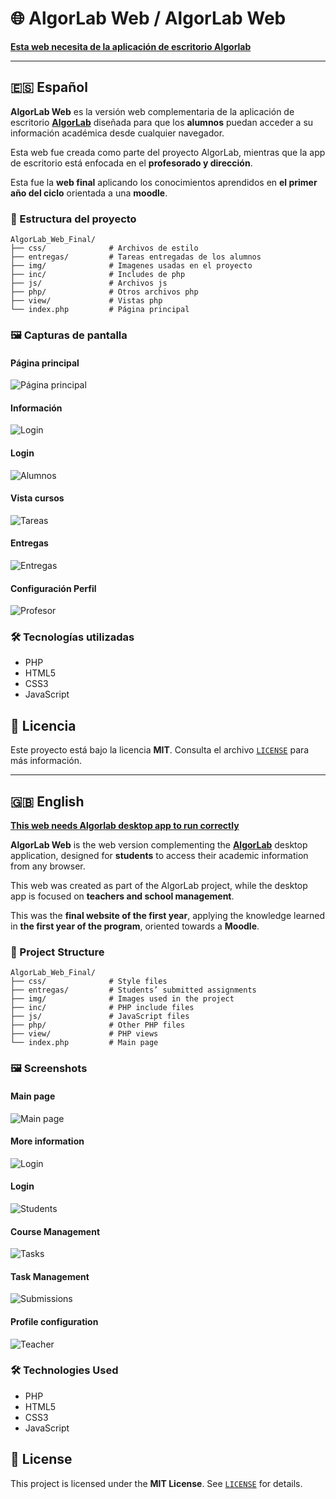 # 🌐 AlgorLab Web / AlgorLab Web

[**Esta web necesita de la aplicación de escritorio Algorlab**](https://github.com/abenper/AlgorLab-App-Final)

---

## 🇪🇸 Español

**AlgorLab Web** es la versión web complementaria de la aplicación de escritorio [**AlgorLab**](https://github.com/abenper/AlgorLab-App-Final) diseñada para que los **alumnos** puedan acceder a su información académica desde cualquier navegador.  

Esta web fue creada como parte del proyecto AlgorLab, mientras que la app de escritorio está enfocada en el **profesorado y dirección**.

Esta fue la **web final** aplicando los conocimientos aprendidos en **el primer año del ciclo** orientada a una **moodle**.


### 📁 Estructura del proyecto

```
AlgorLab_Web_Final/
├── css/              # Archivos de estilo
├── entregas/         # Tareas entregadas de los alumnos
├── img/              # Imagenes usadas en el proyecto
├── inc/              # Includes de php
├── js/               # Archivos js
├── php/              # Otros archivos php
├── view/             # Vistas php
└── index.php         # Página principal
```

### 🖼️ Capturas de pantalla

#### Página principal
![Página principal](images/1.png)

#### Información
![Login](images/2.png)

#### Login
![Alumnos](images/3.png)

#### Vista cursos
![Tareas](images/4.png)

#### Entregas
![Entregas](images/5.png)

#### Configuración Perfil
![Profesor](images/6.png)

### 🛠️ Tecnologías utilizadas

- PHP  
- HTML5  
- CSS3  
- JavaScript


## 📜 Licencia

Este proyecto está bajo la licencia **MIT**. Consulta el archivo [`LICENSE`](LICENSE) para más información.

---

## 🇬🇧 English

[**This web needs Algorlab desktop app to run correctly**](https://github.com/abenper/AlgorLab-App-Final)

**AlgorLab Web** is the web version complementing the [**AlgorLab**](https://github.com/abenper/AlgorLab-App-Final) desktop application, designed for **students** to access their academic information from any browser.  

This web was created as part of the AlgorLab project, while the desktop app is focused on **teachers and school management**.

This was the **final website of the first year**, applying the knowledge learned in **the first year of the program**, oriented towards a **Moodle**.

### 📁 Project Structure

```
AlgorLab_Web_Final/
├── css/              # Style files
├── entregas/         # Students’ submitted assignments
├── img/              # Images used in the project
├── inc/              # PHP include files
├── js/               # JavaScript files
├── php/              # Other PHP files
├── view/             # PHP views
└── index.php         # Main page
```

### 🖼️ Screenshots

#### Main page
![Main page](images/1.png)

#### More information
![Login](images/2.png)

#### Login
![Students](images/3.png)

#### Course Management
![Tasks](images/4.png)

#### Task Management
![Submissions](images/5.png)

#### Profile configuration
![Teacher](images/6.png)

### 🛠️ Technologies Used

- PHP  
- HTML5  
- CSS3  
- JavaScript


## 📜 License

This project is licensed under the **MIT License**. See [`LICENSE`](LICENSE) for details.
